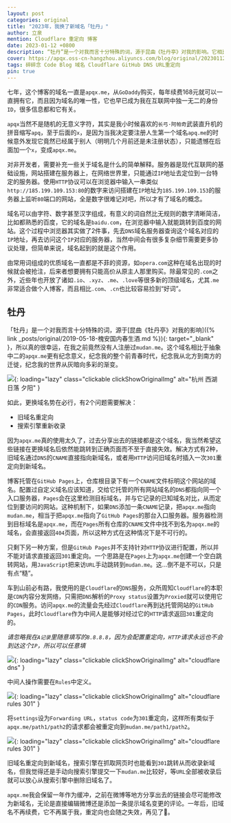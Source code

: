 ```yaml
---
layout: post
categories: original
title: "2023年，我换了新域名「牡丹」"
author: 立泉
mention: Cloudflare 重定向 博客
date: 2023-01-12 +0800
description: “牡丹”是一个对我而言十分特殊的词，源于昆曲《牡丹亭》对我的影响。它相比于抽象中二的“apqx”更有纪念意义，纪念我的整个前青春时代，纪念我从北方到南方的迁徙，纪念我的世界从灰暗向多彩的渐变。
cover: https://apqx.oss-cn-hangzhou.aliyuncs.com/blog/original/20230112/IMG_4572_thumb.jpg
tags: 碎碎念 Code Blog 域名 Cloudflare GitHub DNS URL重定向
pin: true
---
```


七年，这个博客的域名一直是`apqx.me`，从`GoDaddy`购买，每年续费168元就可以一直拥有它，而且因为域名的唯一性，它也早已成为我在互联网中独一无二的身份`ID`，很多信息都和它有关。

`apqx`当然不是随机的无意义字符，其实是我小时候喜欢的`长弓·阿帕奇`武装直升机的拼音缩写`apq`，至于后面的`x`，是因为当我决定要注册人生第一个域名`apq.me`的时候意外发现它竟然已经属于别人（明明几个月前还是未注册状态），只能遗憾在后面加一个`x`，变成`apqx.me`。

对非开发者，需要补充一些关于域名是什么的简单解释。服务器是现代互联网的基础设施，网站搭建在服务器上，在网络世界里，只能通过`IP`地址去定位到一台特定的服务器。使用`HTTP`协议可以在浏览器中输入一串类似`http://185.199.109.153:80`的数字来访问搭建在`IP`地址为`185.199.109.153`的服务器上监听`80`端口的网站，全是数字很难记对吧，所以才有了域名的概念。

域名可以由字符、数字甚至汉字组成，有意义的词自然比无规则的数字清晰简洁，比如都熟悉的百度，它的域名是`baidu.com`，在浏览器中输入就能跳转到百度的网站。这个过程中浏览器其实做了2件事，先去`DNS`域名服务器查询这个域名对应的`IP`地址，再去访问这个`IP`对应的服务器，当然中间会有很多复杂细节需要更多协议处理，但简单来说，域名起到的就是这个作用。

由常用词组成的优质域名一直都是不菲的资源，如`opera.com`这种在域名出现的时候就会被抢注，后来者想要拥有只能高价从原主人那里购买。除最常见的`.com`之外，近些年也开放了诸如`.io`、`.xyz`、`.me`、`.love`等很多新的顶级域名，尤其`.me`非常适合做个人博客，而且相比`.com`、`.cn`也比较容易捡到“好词”。

## 牡丹

「牡丹」是一个对我而言十分特殊的词，源于[昆曲《牡丹亭》对我的影响]({% link _posts/original/2019-05-18-槐安国内春生酒.md %}){: target="_blank" }，所以真的很幸运，在我之前竟然没有人注册过`mudan.me`。这个域名相比于抽象中二的`apqx.me`更有纪念意义，纪念我的整个前青春时代，纪念我从北方到南方的迁徙，纪念我的世界从灰暗向多彩的渐变。

![](https://apqx.oss-cn-hangzhou.aliyuncs.com/blog/original/20230112/IMG_4572_thumb.jpg){: loading="lazy" class="clickable clickShowOriginalImg" alt="杭州 西湖 日落 夕阳" }

如此，更换域名势在必行，有2个问题需要解决：

* 旧域名重定向
* 搜索引擎重新收录

因为`apqx.me`真的使用太久了，过去分享出去的链接都是这个域名，我当然希望这些链接在更换域名后依然能跳转到正确页面而不至于直接失效。解决方式有2种，旧域名通过`DNS`的`CNAME`直接指向新域名，或者用`HTTP`访问旧域名时插入一次`301`重定向到新域名。

博客托管在`GitHub Pages`上，仓库根目录下有一个`CNAME`文件标明这个网站的域名。配置过自定义域名应该知道，交给它托管的所有网站域名的`DNS`都指向同一个入口服务器，`Pages`会在这里检测目标域名，并与它记录的已知域名对比，从而定位到要访问的网站。这种机制下，如果`DNS`添加一条`CNAME`记录，把`apqx.me`指向`mudan.me`，相当于把`apqx.me`指向了`GitHub Pages`的那台入口服务器。服务器检测到目标域名是`apqx.me`，而在`Pages`所有仓库的`CNAME`文件中找不到名为`apqx.me`的域名，会直接返回`404`页面，所以这种方式在这种情况下是不可行的。

只剩下另一种方案，但是`GitHub Pages`并不支持针对`HTTP`协议进行配置，所以并不能对请求直接返回`301`重定向。一个思路是在`Pages`上为`apqx.me`创建一个空白跳转网站，用`JavaScript`把来访`URL`手动跳转到`mudan.me`。这...倒不是不可以，只是有点“糙”。

车到山前必有路，我使用的是`Cloudflare`的`DNS`服务，众所周知`Cloudflare`的本职是`CDN`内容分发网络，只需把`DNS`解析的`Proxy status`设置为`Proxied`就可以使用它的`CDN`服务。访问`apqx.me`的流量会先经过`Cloudflare`再到达托管网站的`GitHub Pages`，此时`Cloudflare`作为中间人是能够对经过它的`HTTP`请求返回`301`重定向的。

*请忽略我在`A记录`里随意填写的`8.8.8.8`，因为会配置重定向，`HTTP`请求永远也不会到达这个`IP`，所以可以任意填*

![](https://apqx.oss-cn-hangzhou.aliyuncs.com/blog/original/20230112/cloudflare_dns.webp){: loading="lazy" class="clickable clickShowOriginalImg" alt="cloudflare dns" }

中间人操作需要在`Rules`中定义。

![](https://apqx.oss-cn-hangzhou.aliyuncs.com/blog/original/20230112/cloudflare_page_rules.webp){: loading="lazy" class="clickable clickShowOriginalImg" alt="cloudflare rules 301" }

将`settings`设为`Forwarding URL`，`status code`为`301`重定向，这样所有类似于`apqx.me/path1/path2`的请求都会被重定向到`mudan.me/path1/path2`。

![](https://apqx.oss-cn-hangzhou.aliyuncs.com/blog/original/20230112/cloudflare_page_rules_301.webp){: loading="lazy" class="clickable clickShowOriginalImg" alt="cloudflare rules 301" }

旧域名重定向到新域名，搜索引擎在抓取网页时也能看到`301`跳转从而收录新域名，但我觉得还是手动向搜索引擎提交一下`mudan.me`比较好，等`URL`全部被收录后就可以放心从搜索引擎中删除旧域名了。

`apqx.me`我会保留一年作为缓冲，之前在微博等地方分享出去的链接会尽可能修改为新域名，无论是直接编辑微博还是添加一条提示域名变更的评论。一年后，旧域名不再续费，它不再属于我，重定向也会随之失效，再见了👋。